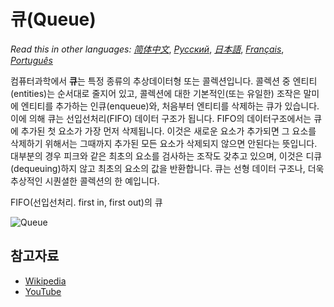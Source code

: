 # 큐(Queue)

_Read this in other languages:_
[_简体中文_](README.zh-CN.md),
[_Русский_](README.ru-RU.md),
[_日本語_](README.ja-JP.md),
[_Français_](README.fr-FR.md),
[_Português_](README.pt-BR.md)

컴퓨터과학에서 **큐**는 특정 종류의 추상데이터형 또는 콜렉션입니다. 콜렉션 중 엔티티(entities)는 순서대로 줄지어 있고, 콜렉션에 대한 기본적인(또는 유일한) 조작은 말미에 엔티티를 추가하는 인큐(enqueue)와, 처음부터 엔티티를 삭제하는 큐가 있습니다. 이에 의해 큐는 선입선처리(FIFO) 데이터 구조가 됩니다. FIFO의 데이터구조에서는 큐에 추가된 첫 요소가 가장 먼저 삭제됩니다. 이것은 새로운 요소가 추가되면 그 요소를 삭제하기 위해서는 그때까지 추가된 모든 요소가 삭제되지 않으면 안된다는 뜻입니다. 대부분의 경우 피크와 같은 최초의 요소를 검사하는 조작도 갖추고 있으며, 이것은 디큐(dequeuing)하지 않고 최초의 요소의 값을 반환합니다. 큐는 선형 데이터 구조나, 더욱 추상적인 시퀀셜한 콜렉션의 한 예입니다.

FIFO(선입선처리. first in, first out)의 큐

![Queue](https://upload.wikimedia.org/wikipedia/commons/5/52/Data_Queue.svg)

## 참고자료

- [Wikipedia](<https://en.wikipedia.org/wiki/Queue_(abstract_data_type)>)
- [YouTube](https://www.youtube.com/watch?v=wjI1WNcIntg&list=PLLXdhg_r2hKA7DPDsunoDZ-Z769jWn4R8&index=3&)
